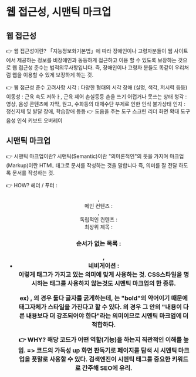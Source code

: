 # 웹 접근성, 시맨틱 마크업

## 웹 접근성

👉 웹 접근성이란?
「지능정보화기본법」에 따라 장애인이나 고령자분들이 웹 사이트에서 제공하는 정보를 비장애인과 동등하게 접근하고 이용 할 수 있도록 보장하는 것으로 웹 접근성 준수는 법적의무사항입니다.
즉, 장애인이나 고령자 분들도 똑같이 우리처럼 웹을 이용할 수 있게 보장하게 하는 것.

👉 웹 접근성 준수 고려사항
시각 : 다양한 형태의 시각 장애 (실명, 색각, 저시력 등등)
이동성 : 근육 속도 저하ㅏ, 근육 제어 손실등등 손을 쓰기 어렵거나 못쓰는 상태
청각 : 영상, 음성 콘텐츠에 자막, 원고, 수화등의 대체수단 부제로 인한 인식 불가상태
인지 : 정신지체 및 발달 장애, 학습장애 등등
👉 도움을 주는 도구
스크린 리더
화면 확대 도구
음성 인식
키보드 오버레이

## 시맨틱 마크업

👉 시맨틱 마크업이란?
시맨틱(Semantic)이란 "의미론적인"의 뜻을 가지며 마크업(Markup)이란 HTML 태그로 문서를 작성하는 것을 말합니다
즉, 의미를 잘 전달 하도록 문서를 작성하는 것.

👉 HOW?
헤더 / 푸터 : <header>, <footer>
메인 컨텐츠 : <main>, <section>
독립적인 컨텐츠 : <article>
최상위 제목 : <h1>
순서가 없는 목록 : <ul>, <li>
네비게이션 : <nav>
이렇게 태그가 가지고 있는 의미에 맞게 사용하는 것.
CSS스타일을 명시하는 태그를 사용하지 않는것도 시멘틱 마크업의 한 종류.

ex) <strong>, <b>의 경우
둘다 글자를 굵게하는데, <b>는 "bold"의 약어이기 때문에 태그자체가 스타일을 가진다고 할 수 있다.
<strong>의 경우 그 안의 "내용이 다른 내용보다 더 강조되어야 한다"라는 의미이므로 시멘틱 마크업에 더 적합하다.

👉 WHY?
해당 코드가 어떤 역할(기능)을 하는지 직관적인 이해를 높임. => 코드의 가독성 up
화면 판독기로 페이지를 탐색 시 시멘틱 마크업을 푯말로 사용할 수 있다.
검색엔진이 시멘틱 태그를 중요한 키워드로 간주해 SEO에 유리.